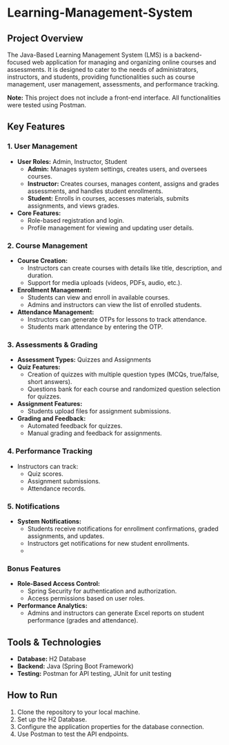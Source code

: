# Learning-Management-System

## Project Overview
The Java-Based Learning Management System (LMS) is a backend-focused web application for managing and organizing online courses and assessments. It is designed to cater to the needs of administrators, instructors, and students, providing functionalities such as course management, user management, assessments, and performance tracking.

**Note:** This project does not include a front-end interface. All functionalities were tested using Postman.

## Key Features

### 1. User Management
- **User Roles:** Admin, Instructor, Student
  - **Admin:** Manages system settings, creates users, and oversees courses.
  - **Instructor:** Creates courses, manages content, assigns and grades assessments, and handles student enrollments.
  - **Student:** Enrolls in courses, accesses materials, submits assignments, and views grades.
- **Core Features:**
  - Role-based registration and login.
  - Profile management for viewing and updating user details.

### 2. Course Management
- **Course Creation:**
  - Instructors can create courses with details like title, description, and duration.
  - Support for media uploads (videos, PDFs, audio, etc.).
- **Enrollment Management:**
  - Students can view and enroll in available courses.
  - Admins and instructors can view the list of enrolled students.
- **Attendance Management:**
  - Instructors can generate OTPs for lessons to track attendance.
  - Students mark attendance by entering the OTP.

### 3. Assessments & Grading
- **Assessment Types:** Quizzes and Assignments
- **Quiz Features:**
  - Creation of quizzes with multiple question types (MCQs, true/false, short answers).
  - Questions bank for each course and randomized question selection for quizzes.
- **Assignment Features:**
  - Students upload files for assignment submissions.
- **Grading and Feedback:**
  - Automated feedback for quizzes.
  - Manual grading and feedback for assignments.

### 4. Performance Tracking
- Instructors can track:
  - Quiz scores.
  - Assignment submissions.
  - Attendance records.

### 5. Notifications
- **System Notifications:**
  - Students receive notifications for enrollment confirmations, graded assignments, and updates.
  - Instructors get notifications for new student enrollments.
  - 
### Bonus Features
- **Role-Based Access Control:**
  - Spring Security for authentication and authorization.
  - Access permissions based on user roles.
- **Performance Analytics:**
  - Admins and instructors can generate Excel reports on student performance (grades and attendance).

## Tools & Technologies
- **Database:** H2 Database
- **Backend:** Java (Spring Boot Framework)
- **Testing:** Postman for API testing, JUnit for unit testing

## How to Run
1. Clone the repository to your local machine.
2. Set up the H2 Database.
3. Configure the application properties for the database connection.
4. Use Postman to test the API endpoints.
